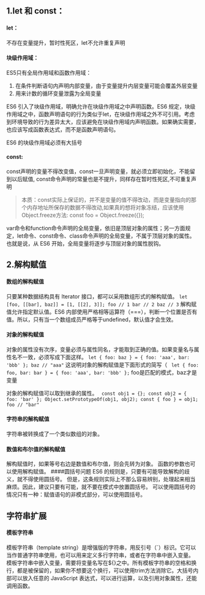 ## 1.let 和 const：
#### let：
不存在变量提升，暂时性死区，let不允许重复声明
#### 块级作用域：
ES5只有全局作用域和函数作用域：
1. 在条件判断语句内声明内部变量，由于变量提升内层变量可能会覆盖外层变量
2. 用来计数的循环变量泄露为全局变量

ES6 引入了块级作用域，明确允许在块级作用域之中声明函数。ES6 规定，块级作用域之中，函数声明语句的行为类似于let，在块级作用域之外不可引用。考虑到环境导致的行为差异太大，应该避免在块级作用域内声明函数。如果确实需要，也应该写成函数表达式，而不是函数声明语句。

ES6 的块级作用域必须有大括号
#### const:
const声明的变量不得改变值，const一旦声明变量，就必须立即初始化，不能留到以后赋值,
const命令声明的常量也是不提升，同样存在暂时性死区,不可重复声明
>本质：const实际上保证的，并不是变量的值不得改动，而是变量指向的那个内存地址所保存的数据不得改动,如果真的想将对象冻结，应该使用Object.freeze方法:
const foo = Object.freeze({});

var命令和function命令声明的全局变量，依旧是顶层对象的属性；另一方面规定，let命令、const命令、class命令声明的全局变量，不属于顶层对象的属性。也就是说，从 ES6 开始，全局变量将逐步与顶层对象的属性脱钩。
## 2.解构赋值
#### 数组的解构赋值
只要某种数据结构具有 Iterator 接口，都可以采用数组形式的解构赋值。
`let [foo, [[bar], baz]] = [1, [[2], 3]];
foo // 1
bar // 2
baz // 3`
解构赋值允许指定默认值。ES6 内部使用严格相等运算符（===），判断一个位置是否有值。所以，只有当一个数组成员严格等于undefined，默认值才会生效。
#### 对象的解构赋值
对象的属性没有次序，变量必须与属性同名，才能取到正确的值。如果变量名与属性名不一致，必须写成下面这样。
`
let { foo: baz } = { foo: 'aaa', bar: 'bbb' };
baz // "aaa"
`
这说明对象的解构赋值是下面形式的简写（
`
let { foo: foo, bar: bar } = { foo: 'aaa', bar: 'bbb' };`
foo是匹配的模式，baz才是变量

对象的解构赋值可以取到继承的属性。
`
const obj1 = {};
const obj2 = { foo: 'bar' };
Object.setPrototypeOf(obj1, obj2);
const { foo } = obj1;
foo // "bar"`

#### 字符串的解构赋值
字符串被转换成了一个类似数组的对象。
#### 数值和布尔值的解构赋值
解构赋值时，如果等号右边是数值和布尔值，则会先转为对象。
函数的参数也可以使用解构赋值。
####圆括号问题
ES6 的规则是，只要有可能导致解构的歧义，就不得使用圆括号。
但是，这条规则实际上不那么容易辨别，处理起来相当麻烦。因此，建议只要有可能，就不要在模式中放置圆括号。
可以使用圆括号的情况只有一种：赋值语句的非模式部分，可以使用圆括号。

## 字符串扩展
#### 模板字符串
模板字符串（template string）是增强版的字符串，用反引号（`）标识。它可以当作普通字符串使用，也可以用来定义多行字符串，或者在字符串中嵌入变量。
模板字符串中嵌入变量，需要将变量名写在${}之中。所有模板字符串的空格和换行，都是被保留的，如果你不想要这个换行，可以使用trim方法消除它。大括号内部可以放入任意的 JavaScript 表达式，可以进行运算，以及引用对象属性，还能调用函数。
